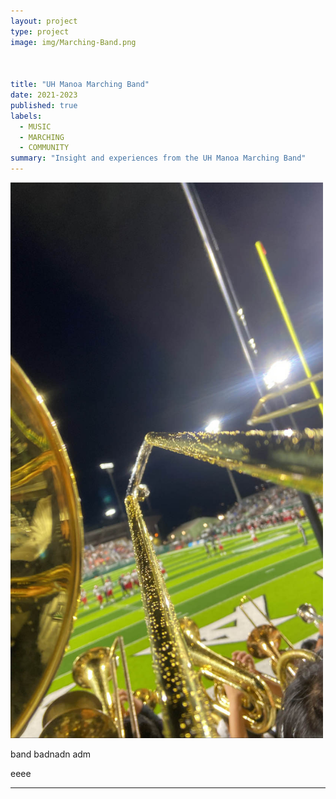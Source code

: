 ```yaml
---
layout: project
type: project
image: img/Marching-Band.png



title: "UH Manoa Marching Band"
date: 2021-2023
published: true
labels:
  - MUSIC
  - MARCHING
  - COMMUNITY
summary: "Insight and experiences from the UH Manoa Marching Band"
---
```


<div class="float-left p-4">
  <img width="500px" src="../img/bandstands.png" >
</div>

band badnadn adm

eeee

<hr>

